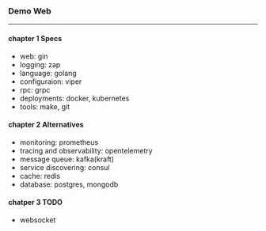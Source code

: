 ### Demo Web
---

#### chapter 1 Specs
- web: gin
- logging: zap
- language: golang
- configuraion: viper
- rpc: grpc
- deployments: docker, kubernetes
- tools: make, git

#### chapter 2 Alternatives
- monitoring: prometheus
- tracing and observability: opentelemetry
- message queue: kafka(kraft)
- service discovering: consul
- cache: redis
- database: postgres, mongodb

#### chatper 3 TODO
- websocket
